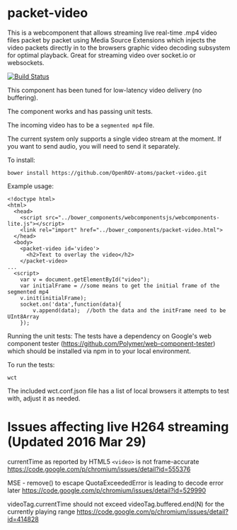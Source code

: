 # packet-video
This is a webcomponent that allows streaming live real-time .mp4 video files packet by packet using Media Source Extensions which injects the video packets directly in to the browsers graphic video decoding subsystem for optimal playback.  Great for streaming video over socket.io or websockets.

[![Build Status](https://travis-ci.org/OpenROV-atoms/packet-video.svg?branch=master)](https://travis-ci.org/OpenROV-atoms/packet-video)

This component has been tuned for low-latency video delivery (no buffering).

The component works and has passing unit tests.

The incoming video has to be a `segmented mp4` file.

The current system only supports a single video stream at the moment.  If you want to send audio, you will need to send it separately.

To install:
```
bower install https://github.com/OpenROV-atoms/packet-video.git
```

Example usage:
```
<!doctype html>
<html>
  <head>
    <script src="../bower_components/webcomponentsjs/webcomponents-lite.js"></script>
    <link rel="import" href="../bower_components/packet-video.html">
  </head>
  <body>
    <packet-video id='video'>
      <h2>Text to overlay the video</h2>
    </packet-video>
...
  <script>
    var v = document.getElementById("video");
    var initialFrame = //some means to get the initial frame of the segmented mp4
    v.init(initialFrame);
    socket.on('data',function(data){
        v.append(data);  //both the data and the initFrame need to be UInt8Array
    });
```

Running the unit tests:
The tests have a dependency on Google's web component tester (https://github.com/Polymer/web-component-tester) which should be installed via npm in to your local environment.

To run the tests:
```
wct
```

The included wct.conf.json file has a list of local browsers it attempts to test with, adjust it as needed.




Issues affecting live H264 streaming (Updated 2016 Mar 29)
=====================================

currentTime as reported by HTML5 `<video>` is not frame-accurate
https://code.google.com/p/chromium/issues/detail?id=555376

MSE - remove() to escape QuotaExceededError is leading to decode error later
https://code.google.com/p/chromium/issues/detail?id=529990

videoTag.currentTime should not exceed videoTag.buffered.end(N) for the currently playing range
https://code.google.com/p/chromium/issues/detail?id=414828
